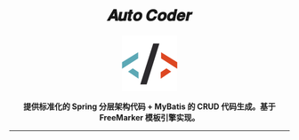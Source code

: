 <div align="center">

  <h1>𝑨𝒖𝒕𝒐 𝑪𝒐𝒅𝒆𝒓</h1>

  <img src="./logo.png" width="100" height="100">

  <p><b>提供标准化的 Spring 分层架构代码 + MyBatis 的 CRUD 代码生成。基于 FreeMarker 模板引擎实现。

</b></p>

</div>

---
